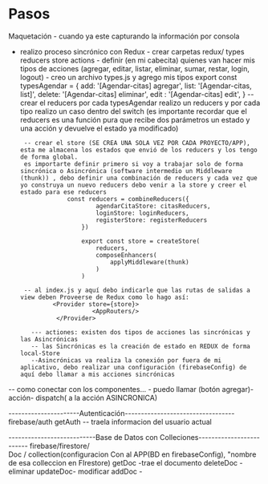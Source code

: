 # Pasos
 Maquetación - cuando ya este capturando la información por consola
 - realizo proceso sincrónico con Redux
        - crear carpetas redux/ 
                            types
                            reducers
                            store
                            actions
        - definir (en mi cabecita) quienes van hacer mis tipos de acciones (agregar, editar, listar, eliminar, sumar, restar, login, logout)
        - creo un archivo types.js y agrego mis tipos 
                                    export const typesAgendar = {
                                        add: '[Agendar-citas] agregar',
                                        list: '[Agendar-citas, list]',
                                        delete: '[Agendar-citas] eliminar',
                                        edit : '[Agendar-citas] edit',
                            }
        -- crear el reducers por cada typesAgendar realizo un reducers y por cada tipo realizo un caso dentro del switch (es importante recordar que el reducers es una función pura que recibe dos parámetros un estado y una acción y devuelve el estado ya modificado)

        -- crear el store (SE CREA UNA SOLA VEZ POR CADA PROYECTO/APP), esta me almacena los estados que envió de los reducers y los tengo de forma global. 
        es importarte definir primero si voy a trabajar solo de forma sincrónica o Asincrónica (software intermedio un Middleware (thunk)) , debo definir una combinación de reducers y cada vez que yo construya un nuevo reducers debo venir a la store y creer el estado para ese reducers
                    const reducers = combineReducers({
                            agendarCitaStore: citasReducers,
                            loginStore: loginReducers, 
                            registerStore: registerReducers
                        })

                        export const store = createStore(
                            reducers,
                            composeEnhancers(
                                applyMiddleware(thunk)
                            )
                        )

        -- al index.js y aquí debo indicarle que las rutas de salidas a view deben Proveerse de Redux como lo hago así:
                <Provider store={store}> 
                           <AppRouters/>
                 </Provider>

          --- actiones: existen dos tipos de acciones las sincrónicas y las Asincrónicas
          -- las Sincrónicas es la creación de estado en REDUX de forma local-Store
          --Asincrónicas va realiza la conexión por fuera de mi aplicativo, debo realizar una configuración (firebaseConfig) de aquí debo llamar a mis acciones sincrónicas


-- como conectar con los componentes...
        - puedo llamar 
        (botón agregar)-acción- dispatch( a la acción ASINCRONICA)


----------------------Autenticación----------------------------------
firebase/auth           getAuth -- traela informacion del usuario actual


---------------------------Base de Datos con Colleciones-------------------------
firebase/firestore/     
 Doc / collection(configuracion Con al APP(BD en firebaseConfig), "nombre de esa colleccion en FIrestore)
                        getDoc -trae el documento 
                        deleteDoc - eliminar
                        updateDoc- modificar
                        addDoc - 

